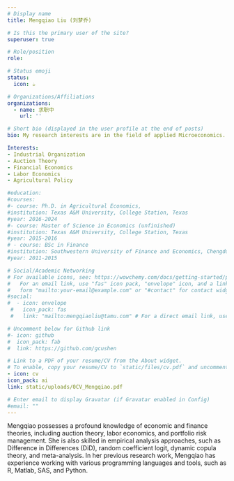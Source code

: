```yaml
---
# Display name
title: Mengqiao Liu (刘梦乔)

# Is this the primary user of the site?
superuser: true

# Role/position
role: 

# Status emoji
status:
  icon: ☕️

# Organizations/Affiliations
organizations:
  - name: 求职中
    url: ''

# Short bio (displayed in the user profile at the end of posts)
bio: My research interests are in the field of applied Microeconomics. Before starting my PhD in Agricultural Economics at Texas A&M University (TAMU), I earned my bachelor’s degree in finance from Southwest University of Finance and Economics and spent a year of study in TAMU's Economics Department. This diverse educational background has enabled me to explore a wide range of topics in my research, including portfolio risk management, labor policy, auction theory, and agricultural policies.

Interests:
- Industrial Organization
- Auction Theory     
- Financial Economics 
- Labor Economics 
- Agricultural Policy

#education:
#courses:
#- course: Ph.D. in Agricultural Economics,
#institution: Texas A&M University, College Station, Texas 
#year: 2016-2024
#- course: Master of Science in Economics (unfinished)
#institution: Texas A&M University, College Station, Texas
#year: 2015-2016
# - course: BSc in Finance
#institution: Southwestern University of Finance and Economics, Chengdu, China
#year: 2011-2015

# Social/Academic Networking
# For available icons, see: https://wowchemy.com/docs/getting-started/page-builder/#icons
#   For an email link, use "fas" icon pack, "envelope" icon, and a link in the
#   form "mailto:your-email@example.com" or "#contact" for contact widget.
#social:
#  - icon: envelope
 #   icon_pack: fas
 #   link: "mailto:mengqiaoliu@tamu.com" # For a direct email link, use "mailto:mengqiaoliu@tamu.com".

# Uncomment below for Github link
#- icon: github
#  icon_pack: fab
#  link: https://github.com/gcushen

# Link to a PDF of your resume/CV from the About widget.
# To enable, copy your resume/CV to `static/files/cv.pdf` and uncomment the lines below.
- icon: cv
icon_pack: ai
link: static/uploads/0CV_Mengqiao.pdf

# Enter email to display Gravatar (if Gravatar enabled in Config)
#email: ""
---
```


Mengqiao possesses a profound knowledge of economic and finance theories, including auction theory, labor economics, and portfolio risk management. She is also skilled in empirical analysis approaches, such as Difference in Differences (DiD), random coefficient logit, dynamic copula theory, and meta-analysis. In her previous research work, Mengqiao has experience working with various programming languages and tools, such as R, Matlab, SAS, and Python.

